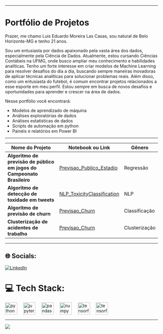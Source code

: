 <img align="center" src="" alt="" />

---
# Portfólio de Projetos

Prazer, me chamo Luis Eduardo Moreira Las Casas, sou natural de Belo Horizonte-MG e tenho 21 anos.

Sou um entusiasta por dados apaixonado pela vasta área dos dados, especialmente pela Ciência de Dados. Atualmente, estou cursando Ciências Contábeis na UFMG, onde busco ampliar meu conhecimento e habilidades analíticas. Tenho um forte interesse em criar modelos de Machine Learning para resolver desafios do dia a dia, buscando sempre maneiras inovadoras de aplicar técnicas analíticas para solucionar problemas reais. Além disso, como um entusiasta do futebol, é comum encontrar projetos relacionados a esse esporte em meu perfil. Estou sempre em busca de novos desafios e oportunidades para aprender e crescer na área de dados.

Nesse portfólio você encontrará:
- Modelos de aprendizado de máquina 
- Análises exploratórias de dados
- Análises estatísticas de dados
- Scripts de automação em python
- Painéis e relatórios em Power BI

- ------------

|    Nome do Projeto  | Notebook ou Link    |    Gênero          |
| ------------        | ------------        | ------------ |
| **Algoritmo de previsão de público em jogos do Campeonato Brasileiro** | [Previsao_Publico_Estadio](https://github.com/dudumlc/Previsao_Publico_Estadio) | Regressão |
| **Algoritmo de detecção de toxidade em tweets** | [NLP_ToxicityClassification](https://github.com/dudumlc/NLP_ToxicityClassification) | NLP | 
| **Algoritmo de previsão de churn** | [Previsao_Churn](https://github.com/dudumlc/Previsao_Churn) | Classificação | 
| **Clusterização de acidentes de trabalho** | [Previsao_Churn](https://github.com/dudumlc/Previsao_Churn) | Clusterização | 
------------

## 🌐 Socials:
[![LinkedIn](https://img.shields.io/badge/LinkedIn-%230077B5.svg?logo=linkedin&logoColor=white)](https://www.linkedin.com/in/luis-las-casas/) 

# 💻 Tech Stack:

<div align="left">
  <img src="https://cdn.jsdelivr.net/gh/devicons/devicon/icons/python/python-original.svg" height="40" alt="python logo"  />
  <img width="12" />
  <img src="https://cdn.jsdelivr.net/gh/devicons/devicon/icons/jupyter/jupyter-original.svg" height="40" alt="jupyter logo"  />
  <img width="12" />
  <img src="https://cdn.jsdelivr.net/gh/devicons/devicon/icons/pandas/pandas-original.svg" height="40" alt="pandas logo"  />
  <img width="12" />
  <img src="https://cdn.jsdelivr.net/gh/devicons/devicon/icons/numpy/numpy-original.svg" height="40" alt="numpy logo"  />
  <img width="12" />
  <img src= "https://upload.wikimedia.org/wikipedia/commons/thumb/0/05/Scikit_learn_logo_small.svg/390px-Scikit_learn_logo_small.svg.png" height="40" alt="tensorflow logo"  />
  <img width="12" />
  <img src="https://cdn.jsdelivr.net/gh/devicons/devicon/icons/tensorflow/tensorflow-original.svg" height="40" alt="tensorflow logo"  />
  <img width="12" />
</div>

---
[![](https://visitcount.itsvg.in/api?id=dudumlc&icon=0&color=0)](https://visitcount.itsvg.in)

